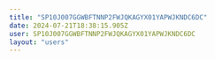 ```yaml
---
title: "SP10J007GGWBFTNNP2FWJQKAGYX01YAPWJKNDC6DC"
date: 2024-07-21T18:38:15.905Z
user: SP10J007GGWBFTNNP2FWJQKAGYX01YAPWJKNDC6DC
layout: "users"
---
```

    